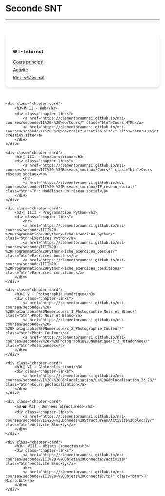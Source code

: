 # Seconde SNT

---

<style>
.chapter-cards {
    display: grid;
    grid-template-columns: repeat(auto-fit, minmax(300px, 1fr));
    gap: 2rem;
    padding: 2rem 0;
}

.chapter-card {
    background: var(--md-default-bg-color);
    border-radius: 12px;
    padding: 1.5rem;
    box-shadow: 0 4px 6px rgba(0, 0, 0, 0.1);
    transition: transform 0.3s ease;
}

.chapter-card:hover {
    transform: translateY(-5px);
    box-shadow: 0 0 15px rgba(255, 198, 55, 0.8);
}

.chapter-links {
    display: flex;
    flex-direction: column;
    gap: 0.5rem;
    margin-top: 1rem;
}
</style>

<section class="chapter-cards">
    <div class="chapter-card">
        <h3>🌐 I - Internet</h3>
        <div class="chapter-links">
            <a href="https://clementbraunnsi.github.io/nsi-courses/seconde/I%20-%20Internet/Cours/" class="btn">Cours principal</a>
            <a href="https://clementbraunnsi.github.io/nsi-courses/seconde/I%20-%20Internet/Activite/" class="btn">Activité</a>
            <a href="https://clementbraunnsi.github.io/nsi-courses/seconde/I%20-%20Internet/Binaire_Décimal/" class="btn">Binaire/Décimal</a>
        </div>
    </div>

    <div class="chapter-card">
        <h3>🌍 II - Web</h3>
        <div class="chapter-links">
            <a href="https://clementbraunnsi.github.io/nsi-courses/seconde/II%20-%20Web/Cours/" class="btn">Cours HTML</a>
            <a href="https://clementbraunnsi.github.io/nsi-courses/seconde/II%20-%20Web/Projet_creation_site/" class="btn">Projet création site</a>
        </div>
    </div>

    <div class="chapter-card">
        <h3>📱 III - Réseaux sociaux</h3>
        <div class="chapter-links">
            <a href="https://clementbraunnsi.github.io/nsi-courses/seconde/III%20-%20Reseaux_sociaux/Cours/" class="btn">Cours réseaux sociaux</a>
            <hr>
            <a href="https://clementbraunnsi.github.io/nsi-courses/seconde/III%20-%20Reseaux_sociaux/TP_reseau_social/" class="btn">TP : Modéliser un réseau social</a>
        </div>
    </div>

    <div class="chapter-card">
        <h3>🐍 IIII - Programmation Python</h3>
        <div class="chapter-links">
            <hr>
            <a href="https://clementbraunnsi.github.io/nsi-courses/seconde/IIII%20-%20Programmation%20Python/Fiche_exercices_python/" class="btn">Exercices Python</a>
            <a href="https://clementbraunnsi.github.io/nsi-courses/seconde/IIII%20-%20Programmation%20Python/Fiche_exercices_boucles/" class="btn">Exercices boucles</a>
            <a href="https://clementbraunnsi.github.io/nsi-courses/seconde/IIII%20-%20Programmation%20Python/Fiche_exercices_conditions/" class="btn">Exercices conditions</a>
        </div>
    </div>

    <div class="chapter-card">
        <h3>📸 V - Photographie Numérique</h3>
        <div class="chapter-links">
            <a href="https://clementbraunnsi.github.io/nsi-courses/seconde/V%20-%20Photographie%20Numerique/c_1_Photographie_Noir_et_Blanc/" class="btn">Photo Noir et Blanc</a>
            <a href="https://clementbraunnsi.github.io/nsi-courses/seconde/V%20-%20Photographie%20Numerique/c_2_Photographie_Couleur/" class="btn">Photo Couleur</a>
            <a href="https://clementbraunnsi.github.io/nsi-courses/seconde/V%20-%20Photographie%20Numerique/c_3_Metadonnees/" class="btn">Métadonnées</a>
        </div>
    </div>

    <div class="chapter-card">
        <h3>📍 VI - Géolocalisation</h3>
        <div class="chapter-links">
            <a href="https://clementbraunnsi.github.io/nsi-courses/seconde/VI%20-%20Géolocalisation/La%20Géolocalisation_22_23/" class="btn">Cours géolocalisation</a>
        </div>
    </div>

    <div class="chapter-card">
        <h3>🗃️ VII - Données Structurées</h3>
        <div class="chapter-links">
            <a href="https://clementbraunnsi.github.io/nsi-courses/seconde/VII%20-%20Données%20Structurées/Activité%20blockly/" class="btn">Activité Blockly</a>
        </div>
    </div>

    <div class="chapter-card">
        <h3>💡 VIII - Objets Connectés</h3>
        <div class="chapter-links">
            <a href="https://clementbraunnsi.github.io/nsi-courses/seconde/VIII%20-%20Objets%20Connectés/activite/" class="btn">Activité Blockly</a>
            <hr>
            <a href="https://clementbraunnsi.github.io/nsi-courses/seconde/VIII%20-%20Objets%20Connectés/tp/" class="btn">TP Micro:bit</a>
        </div>
    </div>
</section>

